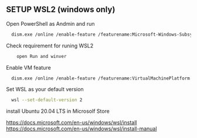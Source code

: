## SETUP WSL2 (windows only)

Open PowerShell as Andmin and run

```bash
  dism.exe /online /enable-feature /featurename:Microsoft-Windows-Subsystem-Linux /all /norestart
```

Check requirement for runing WSL2

```bash
    open Run and winver
```

Enable VM feature

```bash
  dism.exe /online /enable-feature /featurename:VirtualMachinePlatform /all /norestart
```

Set WSL as your default version

```bash
  wsl --set-default-version 2
```

install Ubuntu 20.04 LTS in Microsolf Store

https://docs.microsoft.com/en-us/windows/wsl/install
https://docs.microsoft.com/en-us/windows/wsl/install-manual
